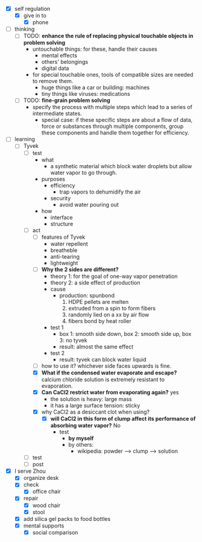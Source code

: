 - [x] self regulation
    - [x] give in to
        - [x] phone
- [ ] thinking
    - [ ] TODO: **enhance the rule of replacing physical touchable objects in problem solving**
        - untouchable things: for these, handle their causes
            - mental effects
            - others' belongings
            - digital data
        - for special touchable ones, tools of compatible sizes are needed to remove them.
            - huge things like a car or building: machines
            - tiny things like viruses: medications
    - [ ] TODO: **fine-grain problem solving**
        - specify the process with multiple steps which lead to a series of intermediate states.
            - special case: if these specific steps are about a flow of data, force or substances through multiple components, group these components and handle them together for efficiency.
- [ ] learning
    - [ ] Tyvek
        - [ ] test
            - what
                - a synthetic material which block water droplets but allow water vapor to go through.
            - purposes
                - efficiency
                    - trap vapors to dehumidify the air
                - security
                    - avoid water pouring out
            - how
                - interface
                - structure
        - [ ] act
            - [ ] features of Tyvek
                - water repellent
                - breatheble
                - anti-tearing
                - lightweight
            - [ ] **Why the 2 sides are different?**
                - theory 1: for the goal of one-way vapor penetration
                - theory 2: a side effect of production
                - cause
                    - production: spunbond
                        1. HDPE pellets are melten
                        2. extruded from a spin to form fibers
                        3. randomly lied on a xx by air flow
                        4. fibers bond by heat roller
                - test 1
                    - box 1: smooth side down, box 2: smooth side up, box 3: no tyvek
                    - result: almost the same effect
                - test 2
                    - result: tyvek can block water liquid
            - [ ] how to use it? whichever side faces upwards is fine.
            - [x] **What if the condensed water evaporate and escape?** calcium chloride solution is extremely resistant to evaporation. 
            - [x] **Can CaCl2 restrict water from evaporating again?** yes
                - the solution is heavy: large mass
                - it has a large surface tension: sticky
            - [x] why CaCl2 as a desiccant clot when using?
                - [x] **will CaCl2 in this form of clump affect its performance of absorbing water vapor?** No
                    - test
                        - **by myself**
                        - by others: 
                            - wikipedia: powder --> clump --> solution
        - [ ] test
        - [ ] post
- [x] I serve Zhou
    - [x] organize desk
    - [x] check
        - [x] office chair
    - [x] repair
        - [x] wood chair
        - [x] stool
    - [x] add silica gel packs to food bottles
    - [x] mental supports
        - [x] social comparison